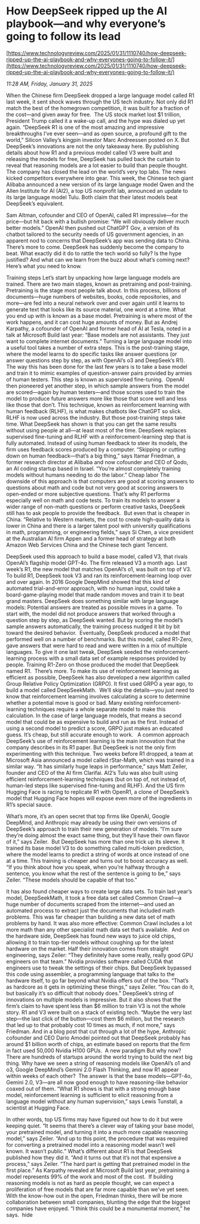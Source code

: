 # How DeepSeek ripped up the AI playbook—and why everyone’s going to follow its lead

[https://www.technologyreview.com/2025/01/31/1110740/how-deepseek-ripped-up-the-ai-playbook-and-why-everyones-going-to-follow-it/](https://www.technologyreview.com/2025/01/31/1110740/how-deepseek-ripped-up-the-ai-playbook-and-why-everyones-going-to-follow-it/)

*11:28 AM, Friday, January 31, 2025*

When the Chinese firm DeepSeek dropped a large language model called R1 last week, it sent shock waves through the US tech industry. Not only did R1 match the best of the homegrown competition, it was built for a fraction of the cost—and given away for free.  The US stock market lost $1 trillion, President Trump called it a wake-up call, and the hype was dialed up yet again. “DeepSeek R1 is one of the most amazing and impressive breakthroughs I’ve ever seen—and as open source, a profound gift to the world,” Silicon Valley’s kingpin investor Marc Andreessen posted on X.  But DeepSeek’s innovations are not the only takeaway here. By publishing details about how R1 and a previous model called V3 were built and releasing the models for free, DeepSeek has pulled back the curtain to reveal that reasoning models are a lot easier to build than people thought. The company has closed the lead on the world’s very top labs. The news kicked competitors everywhere into gear. This week, the Chinese tech giant Alibaba announced a new version of its large language model Qwen and the Allen Institute for AI (AI2), a top US nonprofit lab, announced an update to its large language model Tulu. Both claim that their latest models beat DeepSeek’s equivalent.

Sam Altman, cofounder and CEO of OpenAI, called R1 impressive—for the price—but hit back with a bullish promise: “We will obviously deliver much better models.” OpenAI then pushed out ChatGPT Gov, a version of its chatbot tailored to the security needs of US government agencies, in an apparent nod to concerns that DeepSeek’s app was sending data to China. There’s more to come. DeepSeek has suddenly become the company to beat. What exactly did it do to rattle the tech world so fully? Is the hype justified? And what can we learn from the buzz about what’s coming next? Here’s what you need to know.

Training steps Let’s start by unpacking how large language models are trained. There are two main stages, known as pretraining and post-training. Pretraining is the stage most people talk about. In this process, billions of documents—huge numbers of websites, books, code repositories, and more—are fed into a neural network over and over again until it learns to generate text that looks like its source material, one word at a time. What you end up with is known as a base model. Pretraining is where most of the work happens, and it can cost huge amounts of money. But as Andrej Karpathy, a cofounder of OpenAI and former head of AI at Tesla, noted in a talk at Microsoft Build last year: “Base models are not assistants. They just want to complete internet documents.” Turning a large language model into a useful tool takes a number of extra steps. This is the post-training stage, where the model learns to do specific tasks like answer questions (or answer questions step by step, as with OpenAI’s o3 and DeepSeek’s R1). The way this has been done for the last few years is to take a base model and train it to mimic examples of question-answer pairs provided by armies of human testers. This step is known as supervised fine-tuning.  OpenAI then pioneered yet another step, in which sample answers from the model are scored—again by human testers—and those scores used to train the model to produce future answers more like those that score well and less like those that don’t. This technique, known as reinforcement learning with human feedback (RLHF), is what makes chatbots like ChatGPT so slick. RLHF is now used across the industry.  But those post-training steps take time. What DeepSeek has shown is that you can get the same results without using people at all—at least most of the time. DeepSeek replaces supervised fine-tuning and RLHF with a reinforcement-learning step that is fully automated. Instead of using human feedback to steer its models, the firm uses feedback scores produced by a computer. “Skipping or cutting down on human feedback—that’s a big thing,” says Itamar Friedman, a former research director at Alibaba and now cofounder and CEO of Qodo, an AI coding startup based in Israel. “You’re almost completely training models without humans needing to do the labor.” Cheap labor The downside of this approach is that computers are good at scoring answers to questions about math and code but not very good at scoring answers to open-ended or more subjective questions. That’s why R1 performs especially well on math and code tests. To train its models to answer a wider range of non-math questions or perform creative tasks, DeepSeek still has to ask people to provide the feedback.  But even that is cheaper in China. “Relative to Western markets, the cost to create high-quality data is lower in China and there is a larger talent pool with university qualifications in math, programming, or engineering fields,” says Si Chen, a vice president at the Australian AI firm Appen and a former head of strategy at both Amazon Web Services China and the Chinese tech giant Tencent.

DeepSeek used this approach to build a base model, called V3, that rivals OpenAI’s flagship model GPT-4o. The firm released V3 a month ago. Last week’s R1, the new model that matches OpenAI’s o1, was built on top of V3.  To build R1, DeepSeek took V3 and ran its reinforcement-learning loop over and over again. In 2016 Google DeepMind showed that this kind of automated trial-and-error approach, with no human input, could take a board-game-playing model that made random moves and train it to beat grand masters. DeepSeek does something similar with large language models: Potential answers are treated as possible moves in a game.  To start with, the model did not produce answers that worked through a question step by step, as DeepSeek wanted. But by scoring the model’s sample answers automatically, the training process nudged it bit by bit toward the desired behavior.  Eventually, DeepSeek produced a model that performed well on a number of benchmarks. But this model, called R1-Zero, gave answers that were hard to read and were written in a mix of multiple languages. To give it one last tweak, DeepSeek seeded the reinforcement-learning process with a small data set of example responses provided by people. Training R1-Zero on those produced the model that DeepSeek named R1.   There’s more. To make its use of reinforcement learning as efficient as possible, DeepSeek has also developed a new algorithm called Group Relative Policy Optimization (GRPO). It first used GRPO a year ago, to build a model called DeepSeekMath.  We’ll skip the details—you just need to know that reinforcement learning involves calculating a score to determine whether a potential move is good or bad. Many existing reinforcement-learning techniques require a whole separate model to make this calculation. In the case of large language models, that means a second model that could be as expensive to build and run as the first. Instead of using a second model to predict a score, GRPO just makes an educated guess. It’s cheap, but still accurate enough to work.   A common approach DeepSeek’s use of reinforcement learning is the main innovation that the company describes in its R1 paper. But DeepSeek is not the only firm experimenting with this technique. Two weeks before R1 dropped, a team at Microsoft Asia announced a model called rStar-Math, which was trained in a similar way. “It has similarly huge leaps in performance,” says Matt Zeiler, founder and CEO of the AI firm Clarifai. AI2’s Tulu was also built using efficient reinforcement-learning techniques (but on top of, not instead of, human-led steps like supervised fine-tuning and RLHF). And the US firm Hugging Face is racing to replicate R1 with OpenR1, a clone of DeepSeek’s model that Hugging Face hopes will expose even more of the ingredients in R1’s special sauce.

What’s more, it’s an open secret that top firms like OpenAI, Google DeepMind, and Anthropic may already be using their own versions of DeepSeek’s approach to train their new generation of models. “I’m sure they’re doing almost the exact same thing, but they’ll have their own flavor of it,” says Zeiler.  But DeepSeek has more than one trick up its sleeve. It trained its base model V3 to do something called multi-token prediction, where the model learns to predict a string of words at once instead of one at a time. This training is cheaper and turns out to boost accuracy as well. “If you think about how you speak, when you’re halfway through a sentence, you know what the rest of the sentence is going to be,” says Zeiler. “These models should be capable of that too.”

It has also found cheaper ways to create large data sets. To train last year’s model, DeepSeekMath, it took a free data set called Common Crawl—a huge number of documents scraped from the internet—and used an automated process to extract just the documents that included math problems. This was far cheaper than building a new data set of math problems by hand. It was also more effective: Common Crawl includes a lot more math than any other specialist math data set that’s available.  And on the hardware side, DeepSeek has found new ways to juice old chips, allowing it to train top-tier models without coughing up for the latest hardware on the market. Half their innovation comes from straight engineering, says Zeiler: “They definitely have some really, really good GPU engineers on that team.” Nvidia provides software called CUDA that engineers use to tweak the settings of their chips. But DeepSeek bypassed this code using assembler, a programming language that talks to the hardware itself, to go far beyond what Nvidia offers out of the box. “That’s as hardcore as it gets in optimizing these things,” says Zeiler. “You can do it, but basically it’s so difficult that nobody does.” DeepSeek’s string of innovations on multiple models is impressive. But it also shows that the firm’s claim to have spent less than $6 million to train V3 is not the whole story. R1 and V3 were built on a stack of existing tech. “Maybe the very last step—the last click of the button—cost them $6 million, but the research that led up to that probably cost 10 times as much, if not more,” says Friedman. And in a blog post that cut through a lot of the hype, Anthropic cofounder and CEO Dario Amodei pointed out that DeepSeek probably has around $1 billion worth of chips, an estimate based on reports that the firm in fact used 50,000 Nvidia H100 GPUs.  A new paradigm But why now? There are hundreds of startups around the world trying to build the next big thing. Why have we seen a string of reasoning models like OpenAI’s o1 and o3, Google DeepMind’s Gemini 2.0 Flash Thinking, and now R1 appear within weeks of each other?  The answer is that the base models—GPT-4o, Gemini 2.0, V3—are all now good enough to have reasoning-like behavior coaxed out of them. “What R1 shows is that with a strong enough base model, reinforcement learning is sufficient to elicit reasoning from a language model without any human supervision,” says Lewis Tunstall, a scientist at Hugging Face.

In other words, top US firms may have figured out how to do it but were keeping quiet. “It seems that there’s a clever way of taking your base model, your pretrained model, and turning it into a much more capable reasoning model,” says Zeiler. “And up to this point, the procedure that was required for converting a pretrained model into a reasoning model wasn’t well known. It wasn’t public.” What’s different about R1 is that DeepSeek published how they did it. “And it turns out that it’s not that expensive a process,” says Zeiler. “The hard part is getting that pretrained model in the first place.” As Karpathy revealed at Microsoft Build last year, pretraining a model represents 99% of the work and most of the cost.  If building reasoning models is not as hard as people thought, we can expect a proliferation of free models that are far more capable than we’ve yet seen. With the know-how out in the open, Friedman thinks, there will be more collaboration between small companies, blunting the edge that the biggest companies have enjoyed. “I think this could be a monumental moment,” he says.  hide

